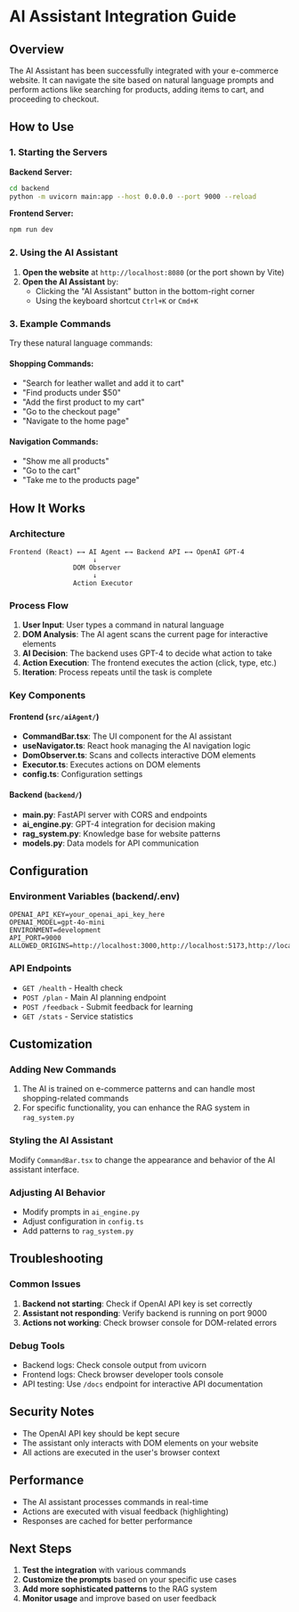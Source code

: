 # AI Assistant Integration Guide

## Overview

The AI Assistant has been successfully integrated with your e-commerce website. It can navigate the site based on natural language prompts and perform actions like searching for products, adding items to cart, and proceeding to checkout.

## How to Use

### 1. Starting the Servers

**Backend Server:**
```bash
cd backend
python -m uvicorn main:app --host 0.0.0.0 --port 9000 --reload
```

**Frontend Server:**
```bash
npm run dev
```

### 2. Using the AI Assistant

1. **Open the website** at `http://localhost:8080` (or the port shown by Vite)
2. **Open the AI Assistant** by:
   - Clicking the "AI Assistant" button in the bottom-right corner
   - Using the keyboard shortcut `Ctrl+K` or `Cmd+K`

### 3. Example Commands

Try these natural language commands:

#### Shopping Commands:
- "Search for leather wallet and add it to cart"
- "Find products under $50"
- "Add the first product to my cart"
- "Go to the checkout page"
- "Navigate to the home page"

#### Navigation Commands:
- "Show me all products"
- "Go to the cart"
- "Take me to the products page"

## How It Works

### Architecture

```
Frontend (React) ←→ AI Agent ←→ Backend API ←→ OpenAI GPT-4
                     ↓
                DOM Observer
                     ↓
                Action Executor
```

### Process Flow

1. **User Input**: User types a command in natural language
2. **DOM Analysis**: The AI agent scans the current page for interactive elements
3. **AI Decision**: The backend uses GPT-4 to decide what action to take
4. **Action Execution**: The frontend executes the action (click, type, etc.)
5. **Iteration**: Process repeats until the task is complete

### Key Components

#### Frontend (`src/aiAgent/`)
- **CommandBar.tsx**: The UI component for the AI assistant
- **useNavigator.ts**: React hook managing the AI navigation logic
- **DomObserver.ts**: Scans and collects interactive DOM elements
- **Executor.ts**: Executes actions on DOM elements
- **config.ts**: Configuration settings

#### Backend (`backend/`)
- **main.py**: FastAPI server with CORS and endpoints
- **ai_engine.py**: GPT-4 integration for decision making
- **rag_system.py**: Knowledge base for website patterns
- **models.py**: Data models for API communication

## Configuration

### Environment Variables (backend/.env)
```
OPENAI_API_KEY=your_openai_api_key_here
OPENAI_MODEL=gpt-4o-mini
ENVIRONMENT=development
API_PORT=9000
ALLOWED_ORIGINS=http://localhost:3000,http://localhost:5173,http://localhost:8080
```

### API Endpoints
- `GET /health` - Health check
- `POST /plan` - Main AI planning endpoint
- `POST /feedback` - Submit feedback for learning
- `GET /stats` - Service statistics

## Customization

### Adding New Commands
1. The AI is trained on e-commerce patterns and can handle most shopping-related commands
2. For specific functionality, you can enhance the RAG system in `rag_system.py`

### Styling the AI Assistant
Modify `CommandBar.tsx` to change the appearance and behavior of the AI assistant interface.

### Adjusting AI Behavior
- Modify prompts in `ai_engine.py`
- Adjust configuration in `config.ts`
- Add patterns to `rag_system.py`

## Troubleshooting

### Common Issues

1. **Backend not starting**: Check if OpenAI API key is set correctly
2. **Assistant not responding**: Verify backend is running on port 9000
3. **Actions not working**: Check browser console for DOM-related errors

### Debug Tools
- Backend logs: Check console output from uvicorn
- Frontend logs: Check browser developer tools console
- API testing: Use `/docs` endpoint for interactive API documentation

## Security Notes

- The OpenAI API key should be kept secure
- The assistant only interacts with DOM elements on your website
- All actions are executed in the user's browser context

## Performance

- The AI assistant processes commands in real-time
- Actions are executed with visual feedback (highlighting)
- Responses are cached for better performance

## Next Steps

1. **Test the integration** with various commands
2. **Customize the prompts** based on your specific use cases
3. **Add more sophisticated patterns** to the RAG system
4. **Monitor usage** and improve based on user feedback
